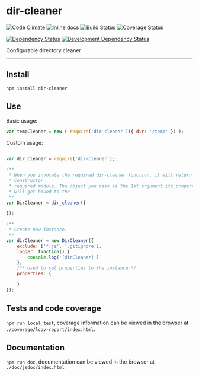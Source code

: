 # dir-cleaner

[![Code Climate](https://codeclimate.com/github/opensoars/dir-cleaner/badges/gpa.svg)](https://codeclimate.com/github/opensoars/dir-cleaner)
[![Inline docs](https://inch-ci.org/github/opensoars/dir-cleaner.svg?branch=master)](http://inch-ci.org/github/opensoars/dir-cleaner)
[![Build Status](https://travis-ci.org/opensoars/dir-cleaner.svg?branch=master)](https://travis-ci.org/opensoars/dir-cleaner)
[![Coverage Status](https://coveralls.io/repos/opensoars/dir-cleaner/badge.svg?branch=master&service=github)](https://coveralls.io/github/opensoars/dir-cleaner?branch=master)

[![Dependency Status](https://david-dm.org/opensoars/dir-cleaner.svg?style=flat)](https://david-dm.org/opensoars/dir-cleaner)
[![Development Dependency Status](https://david-dm.org/opensoars/dir-cleaner/dev-status.svg?style=flat)](https://david-dm.org/opensoars/dir-cleaner#info=devDependencies&view=table)

Configurable directory cleaner

---


## Install

`npm install dir-cleaner`

## Use

Basic usage:
```js
var tempCleaner = new ( require('dir-cleaner')({ dir: '/temp' }) );
```

Custom usage:
```js

var dir_cleaner = require('dir-cleaner');

/**
 * When you invocate the required dir-cleaner function, it will return a
 * constructor 
 * required module. The object you pass as the 1st argument its properties
 * will get bound to the 
 */
var DirCleaner = dir_cleaner({

});

/**
 * Create new instance.
 */
var dirCleaner = new DirCleaner({
    exclude: ['*.js', '.gitignore'],
    logger: function() {
        console.log('[dirCleaner]')
    },
    /** Used to set properties to the instance */
    properties: {

    }
});
```

## Tests and code coverage

`npm run local_test`, coverage information can be viewed in the browser at `./coverage/lcov-report/index.html`.

## Documentation
`npm run doc`, documentation can be viewed in the browser at `./doc/jsdoc/index.html`